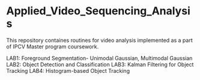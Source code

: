 # Applied_Video_Sequencing_Analysis

This repository containes routines for video analysis implemented as a part of IPCV Master program coursework. 

LAB1: Foreground Segmentation- Unimodal Gaussian, Multimodal Gaussian 
LAB2: Object Detection and Classification
LAB3: Kalman Filtering for Object Tracking
LAB4: Histogram-based Object Tracking
